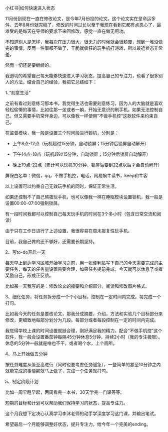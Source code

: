  小红书|如何快速进入状态

11月份到现在一直在修改论文，是今年7月份投的论文。这个论文实在是命运多舛，去年8月份就完稿了，修改的时间过长以至于我现在看到它都有点恶心了，最难受的是每天在导师的要求下来回修改，感觉一直在做无用功。

不知道别人是怎样，我每次在压力很大，很无力的时候就会很颓废，想到一堆没做完的事情，反而一件事都不做了，干脆就疯狂的玩手机打游戏，所以最近状态非常差。

然而一切还是要继续的。

我迫切的希望自己每天能够快速进入学习状态，提高自己的专注力，也看了很多别人的方法。结合自己的经验，我把它总结如下：

1、”刻意生活”

之前有看过刻意练习那本书，我觉得生活也需要刻意练习，因为人的大脑就是喜欢轻松偷懒的事情，比如往那一坐或者一躺，开始无意识的刷手机。如果无法控制自己，但又需要手机常伴身边，可以像我一样使用”不做手机控”这款软件来约束自己。

在监督模块，我一般是设置三个时间段进行锁机，分别是：

- 上午8点-12点（玩机超过15分钟，自动锁屏；15分钟后锁屏自动解开）
- 下午14点-18点（玩机超过15分钟，自动锁屏；15分钟后锁屏自动解开）
- 晚上19点-22点（累计可以玩机30分钟，锁屏后要到22点以后才会自动解开）

屏保白名单：微信，qq，不做手机控，电话，网易蜗牛读书，keep和牛客

以上设置可以约束自己无效玩手机的同时，保证正常生活。

如果还控制不了自己熬夜玩手机，也可以像我一样在睡眠模块设置锁机，我一般是设置00:00-07:00强制锁屏。

有一段时间我都可以控制自己每天玩手机的时间在3个多小时（包含日常交流和阅读）

由于只在工作日进行了上述设置，我很容易在周末报复性玩手机。

目前，我自己做的还不够好，还需要长期坚持。

2、写to-do开启一天

每天早上到达学习区域开始学习之前，用一张便利贴写下自己的今天需要完成的主要任务，每天的任务量设置需要合理，如果任务提前完成，今天就可以休息了或者奖励自己，形成正反馈。

比如某一天我写的是：修改论文的摘要和介绍部分，阅读和修改图片格式。

3、细化任务，将任务拆分成一个个小目标，控制在一定时间内完成，每完成一个打勾。

比如我今天的任务是要改论文，那我分成摘要，介绍，方法和实验几个目标部分来修改，更细致地每部分划分为几段。每部分或者每段控制在一定的时间内完成。

我觉得学校上课的时间设置就挺合理，刚好满足我的精力。配合“不做手机控”这个软件，我一般会设置番茄钟每隔45分钟休息5分钟，持续2小时（我的专注极限）。休息的5分钟一般就是啥也不干，或者喝个水，上个厕所。

4、马上开始做五分钟

按任务难度从低至高进行（同时也要考虑任务缓急），一些简单的甚至10分钟之内就能完成的事情那就马上做了，完成一个任务就打勾。

5、制定阶段计划

比如一周早睡早起，两周看完一本书，30天学完一门课等等。

短期的目标和计划可以帮助我们保持学习的状态，提高专注力。

这个月我想下定决心认真学习李沐老师的动手学深度学习这门课，并输出笔试。

希望最后一个月能够调整好状态，提升专注力，给今年一个完美的ending。


